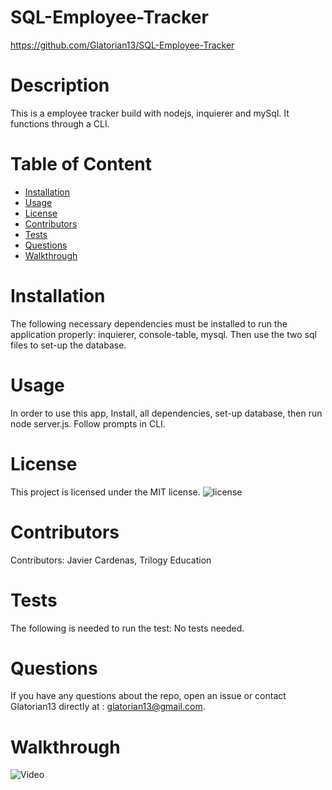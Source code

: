 # SQL-Employee-Tracker
 https://github.com/Glatorian13/SQL-Employee-Tracker
  # Description
  This is a employee tracker build with nodejs, inquierer and mySql. It functions through a CLI.
  # Table of Content
  * [Installation](#installation)
  * [Usage](#usage)
  * [License](#license)
  * [Contributors](#contributors)
  * [Tests](#tests)
  * [Questions](#questions)
  * [Walkthrough](#walkthrough)
  # Installation
  The following necessary dependencies must be installed to run the application properly: inquierer, console-table, mysql. Then use the two sql files to set-up the database.
  # Usage
  In order to use this app, Install, all dependencies, set-up database, then run node server.js. Follow prompts in CLI.
  # License
  This project is licensed under the MIT license. 
  ![license](https://img.shields.io/badge/license-MIT-blue.svg)
  # Contributors
  ​Contributors: Javier Cardenas, Trilogy Education
  # Tests
  The following is needed to run the test: No tests needed.
  # Questions
  If you have any questions about the repo, open an issue or contact Glatorian13 directly at : glatorian13@gmail.com.
  # Walkthrough
  ![Video](./media/wt.gif)
